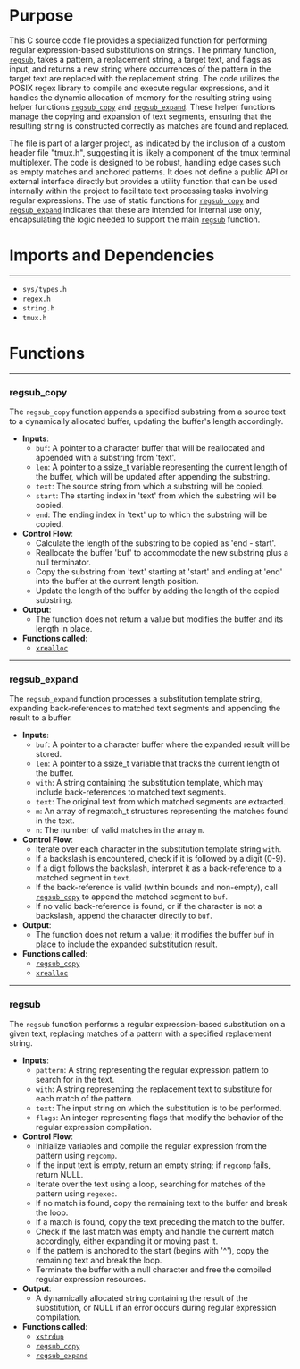 # Purpose
This C source code file provides a specialized function for performing regular expression-based substitutions on strings. The primary function, [`regsub`](#regsub), takes a pattern, a replacement string, a target text, and flags as input, and returns a new string where occurrences of the pattern in the target text are replaced with the replacement string. The code utilizes the POSIX regex library to compile and execute regular expressions, and it handles the dynamic allocation of memory for the resulting string using helper functions [`regsub_copy`](#regsub_copy) and [`regsub_expand`](#regsub_expand). These helper functions manage the copying and expansion of text segments, ensuring that the resulting string is constructed correctly as matches are found and replaced.

The file is part of a larger project, as indicated by the inclusion of a custom header file "tmux.h", suggesting it is likely a component of the tmux terminal multiplexer. The code is designed to be robust, handling edge cases such as empty matches and anchored patterns. It does not define a public API or external interface directly but provides a utility function that can be used internally within the project to facilitate text processing tasks involving regular expressions. The use of static functions for [`regsub_copy`](#regsub_copy) and [`regsub_expand`](#regsub_expand) indicates that these are intended for internal use only, encapsulating the logic needed to support the main [`regsub`](#regsub) function.
# Imports and Dependencies

---
- `sys/types.h`
- `regex.h`
- `string.h`
- `tmux.h`


# Functions

---
### regsub_copy<!-- {{#callable:regsub_copy}} -->
The `regsub_copy` function appends a specified substring from a source text to a dynamically allocated buffer, updating the buffer's length accordingly.
- **Inputs**:
    - `buf`: A pointer to a character buffer that will be reallocated and appended with a substring from 'text'.
    - `len`: A pointer to a ssize_t variable representing the current length of the buffer, which will be updated after appending the substring.
    - `text`: The source string from which a substring will be copied.
    - `start`: The starting index in 'text' from which the substring will be copied.
    - `end`: The ending index in 'text' up to which the substring will be copied.
- **Control Flow**:
    - Calculate the length of the substring to be copied as 'end - start'.
    - Reallocate the buffer 'buf' to accommodate the new substring plus a null terminator.
    - Copy the substring from 'text' starting at 'start' and ending at 'end' into the buffer at the current length position.
    - Update the length of the buffer by adding the length of the copied substring.
- **Output**:
    - The function does not return a value but modifies the buffer and its length in place.
- **Functions called**:
    - [`xrealloc`](xmalloc.c.driver.md#xrealloc)


---
### regsub_expand<!-- {{#callable:regsub_expand}} -->
The `regsub_expand` function processes a substitution template string, expanding back-references to matched text segments and appending the result to a buffer.
- **Inputs**:
    - `buf`: A pointer to a character buffer where the expanded result will be stored.
    - `len`: A pointer to a ssize_t variable that tracks the current length of the buffer.
    - `with`: A string containing the substitution template, which may include back-references to matched text segments.
    - `text`: The original text from which matched segments are extracted.
    - `m`: An array of regmatch_t structures representing the matches found in the text.
    - `n`: The number of valid matches in the array `m`.
- **Control Flow**:
    - Iterate over each character in the substitution template string `with`.
    - If a backslash is encountered, check if it is followed by a digit (0-9).
    - If a digit follows the backslash, interpret it as a back-reference to a matched segment in `text`.
    - If the back-reference is valid (within bounds and non-empty), call [`regsub_copy`](#regsub_copy) to append the matched segment to `buf`.
    - If no valid back-reference is found, or if the character is not a backslash, append the character directly to `buf`.
- **Output**:
    - The function does not return a value; it modifies the buffer `buf` in place to include the expanded substitution result.
- **Functions called**:
    - [`regsub_copy`](#regsub_copy)
    - [`xrealloc`](xmalloc.c.driver.md#xrealloc)


---
### regsub<!-- {{#callable:regsub}} -->
The `regsub` function performs a regular expression-based substitution on a given text, replacing matches of a pattern with a specified replacement string.
- **Inputs**:
    - `pattern`: A string representing the regular expression pattern to search for in the text.
    - `with`: A string representing the replacement text to substitute for each match of the pattern.
    - `text`: The input string on which the substitution is to be performed.
    - `flags`: An integer representing flags that modify the behavior of the regular expression compilation.
- **Control Flow**:
    - Initialize variables and compile the regular expression from the pattern using `regcomp`.
    - If the input text is empty, return an empty string; if `regcomp` fails, return NULL.
    - Iterate over the text using a loop, searching for matches of the pattern using `regexec`.
    - If no match is found, copy the remaining text to the buffer and break the loop.
    - If a match is found, copy the text preceding the match to the buffer.
    - Check if the last match was empty and handle the current match accordingly, either expanding it or moving past it.
    - If the pattern is anchored to the start (begins with '^'), copy the remaining text and break the loop.
    - Terminate the buffer with a null character and free the compiled regular expression resources.
- **Output**:
    - A dynamically allocated string containing the result of the substitution, or NULL if an error occurs during regular expression compilation.
- **Functions called**:
    - [`xstrdup`](xmalloc.c.driver.md#xstrdup)
    - [`regsub_copy`](#regsub_copy)
    - [`regsub_expand`](#regsub_expand)


